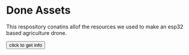 <h1>Done Assets</h1>
<p>This respository conatins allof the resources we used to make an esp32 based agriculture drone.</p>
<button>click to get info</button>
